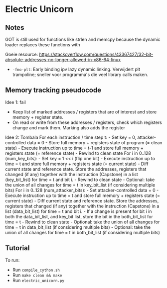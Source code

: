 # Electric Unicorn

## Notes
GOT is still used for functions like strlen and memcpy because the dynamic loader replaces these functions with

Goeie resource: https://stackoverflow.com/questions/43367427/32-bit-absolute-addresses-no-longer-allowed-in-x86-64-linux
- `-fno-plt`: Early binding ipv lazy dynamic linking. Verwijdert plt trampoline; sneller voor programma's die veel library calls maken.

## Memory tracking pseudocode

Idee 1: fail
- Keep list of marked addresses / registers that are of interest and store memory + register state.
- On read or write from these addresses / registers, check which registers change and mark them. Marking also adds the register

Idee 2: Tombala
For each instruction / time step t:
    - Set key = 0, attacker-controlled data = 0
    - Store full memory + registers state of program (= clean state)
    - Execute instruction up to time = t-1 and store full memory + registers state (= reference state)
    - Rewind to clean state
    For i in 0..128 (num_key_bits):
        - Set key = 1 << i (flip one bit)
        - Execute instruction up to time = t and store full memory + registers state (= current state)
        - Diff current state and reference state. Store the addresses, registers that changed (if any) together with the instruction (Capstone) in a list (key_bit_list) for time = t and bit i.
        - Rewind to clean state
    - Optional: take the union of all changes for time = t in key_bit_list (if considering multiple bits)
    For i in 0..128 (num_attacker_bits):
        - Set attacker-controlled data = 0
        - Execute instruction up to time = t and store full memory + registers state (= current state)
        - Diff current state and reference state. Store the addresses, registers that changed (if any) together with the instruction (Capstone) in a list (data_bit_list) for time = t and bit i.
        - If a change is present for bit i in both the data_bit_list, and key_bit list, store the bit in the both_bit_list for time = t
        - Rewind to clean state
    - Optional: take the union of all changes for time = t in data_bit_list (if considering multiple bits)
    - Optional: take the union of all changes for time = t in both_bit_list (if considering multiple bits)


## Tutorial

To run:
- Run `compile_cython.sh`
- Run `make clean && make`
- Run `electric_unicorn.py`
